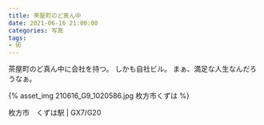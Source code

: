 ```yaml
---
title: 茶屋町のど真ん中
date: 2021-06-16 21:00:00
categories: 写真
tags:
- 街
---
```


茶屋町のど真ん中に会社を持つ。
しかも自社ビル。
まぁ、満足な人生なんだろうなぁ。

{% asset_img 210616_G9_1020586.jpg 枚方市くずは %}

枚方市　くずは駅 | GX7/G20